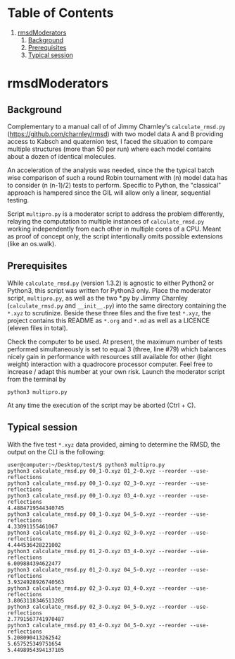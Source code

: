 
# Table of Contents

1.  [rmsdModerators](#orgdc20687)
    1.  [Background](#org4bd5a1f)
    2.  [Prerequisites](#org635e156)
    3.  [Typical session](#orgfaea38c)


<a id="orgdc20687"></a>

# rmsdModerators


<a id="org4bd5a1f"></a>

## Background

Complementary to a manual call of of Jimmy Charnley's
`calculate_rmsd.py` (<https://github.com/charnley/rmsd>) with two
model data A and B providing access to Kabsch and quaternion test, I
faced the situation to compare multiple structures (more than 50 per
run) where each model contains about a dozen of identical molecules.

An acceleration of the analysis was needed, since the the typical
batch wise comparison of such a round Robin tournament with \(n\)
model data has to consider \(n (n-1)/2\) tests to perform.  Specific
to Python, the "classical" approach is hampered since the GIL will
allow only a linear, sequential testing.

Script `multipro.py` is a moderator script to address the problem
differently, relaying the computation to multiple instances of
`calculate_rmsd.py` working independently from each other in
multiple cores of a CPU.  Meant as proof of concept only, the
script intentionally omits possible extensions (like an os.walk).


<a id="org635e156"></a>

## Prerequisites

While `calculate_rmsd.py` (version 1.3.2) is agnostic to either
Python2 or Python3, this script was written for Python3 only.
Place the moderator script, `multipro.py`, as well as the two \*.py
by Jimmy Charnley (`calculate_rmsd.py` and `__init__.py`) into the
same directory containing the `*.xyz` to scrutinize.  Beside these
three files and the five test `*.xyz`, the project contains this
README as `*.org` and `*.md` as well as a LICENCE (eleven files in
total).

Check the computer to be used.  At present, the maximum number of
tests performed simultaneously is set to equal 3 (three, line #79)
which balances nicely gain in performance with resources still
available for other (light weight) interaction with a quadrocore
processor computer.  Feel free to increase / adapt this number at
your own risk.  Launch the moderator script from the terminal by

    python3 multipro.py

At any time the execution of the script may be aborted (Ctrl + C).


<a id="orgfaea38c"></a>

## Typical session

With the five test `*.xyz` data provided, aiming to determine the
RMSD, the output on the CLI is the following:

    user@computer:~/Desktop/test/$ python3 multipro.py 
    python3 calculate_rmsd.py 00_1-O.xyz 01_2-O.xyz --reorder --use-reflections
    python3 calculate_rmsd.py 00_1-O.xyz 02_3-O.xyz --reorder --use-reflections
    python3 calculate_rmsd.py 00_1-O.xyz 03_4-O.xyz --reorder --use-reflections
    4.4884719544340745
    python3 calculate_rmsd.py 00_1-O.xyz 04_5-O.xyz --reorder --use-reflections
    4.33091155461067
    python3 calculate_rmsd.py 01_2-O.xyz 02_3-O.xyz --reorder --use-reflections
    4.444536428221002
    python3 calculate_rmsd.py 01_2-O.xyz 03_4-O.xyz --reorder --use-reflections
    6.009884394622477
    python3 calculate_rmsd.py 01_2-O.xyz 04_5-O.xyz --reorder --use-reflections
    3.9324928926740563
    python3 calculate_rmsd.py 02_3-O.xyz 03_4-O.xyz --reorder --use-reflections
    3.8063118346513205
    python3 calculate_rmsd.py 02_3-O.xyz 04_5-O.xyz --reorder --use-reflections
    2.7791567741970487
    python3 calculate_rmsd.py 03_4-O.xyz 04_5-O.xyz --reorder --use-reflections
    5.208090413262542
    5.657525349751654
    5.4498954394137105

